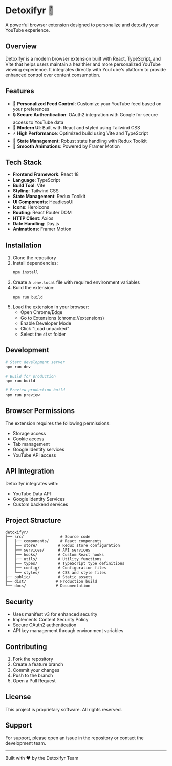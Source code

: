 # Detoxifyr 🌟

A powerful browser extension designed to personalize and detoxify your YouTube experience.

## Overview

Detoxifyr is a modern browser extension built with React, TypeScript, and Vite that helps users maintain a healthier and more personalized YouTube viewing experience. It integrates directly with YouTube's platform to provide enhanced control over content consumption.

## Features

- 🎯 **Personalized Feed Control**: Customize your YouTube feed based on your preferences
- 🔒 **Secure Authentication**: OAuth2 integration with Google for secure access to YouTube data
- 🎨 **Modern UI**: Built with React and styled using Tailwind CSS
- ⚡ **High Performance**: Optimized build using Vite and TypeScript
- 🔄 **State Management**: Robust state handling with Redux Toolkit
- 🎨 **Smooth Animations**: Powered by Framer Motion

## Tech Stack

- **Frontend Framework**: React 18
- **Language**: TypeScript
- **Build Tool**: Vite
- **Styling**: Tailwind CSS
- **State Management**: Redux Toolkit
- **UI Components**: HeadlessUI
- **Icons**: Heroicons
- **Routing**: React Router DOM
- **HTTP Client**: Axios
- **Date Handling**: Day.js
- **Animations**: Framer Motion

## Installation

1. Clone the repository
2. Install dependencies:
   ```bash
   npm install
   ```
3. Create a `.env.local` file with required environment variables
4. Build the extension:
   ```bash
   npm run build
   ```
5. Load the extension in your browser:
   - Open Chrome/Edge
   - Go to Extensions (chrome://extensions)
   - Enable Developer Mode
   - Click "Load unpacked"
   - Select the `dist` folder

## Development

```bash
# Start development server
npm run dev

# Build for production
npm run build

# Preview production build
npm run preview
```

## Browser Permissions

The extension requires the following permissions:
- Storage access
- Cookie access
- Tab management
- Google Identity services
- YouTube API access

## API Integration

Detoxifyr integrates with:
- YouTube Data API
- Google Identity Services
- Custom backend services

## Project Structure

```
detoxifyr/
├── src/                # Source code
│   ├── components/     # React components
│   ├── store/         # Redux store configuration
│   ├── services/      # API services
│   ├── hooks/         # Custom React hooks
│   ├── utils/         # Utility functions
│   ├── types/         # TypeScript type definitions
│   ├── config/        # Configuration files
│   └── styles/        # CSS and style files
├── public/            # Static assets
├── dist/             # Production build
└── docs/             # Documentation
```

## Security

- Uses manifest v3 for enhanced security
- Implements Content Security Policy
- Secure OAuth2 authentication
- API key management through environment variables

## Contributing

1. Fork the repository
2. Create a feature branch
3. Commit your changes
4. Push to the branch
5. Open a Pull Request

## License

This project is proprietary software. All rights reserved.

## Support

For support, please open an issue in the repository or contact the development team.

---

Built with ❤️ by the Detoxifyr Team 